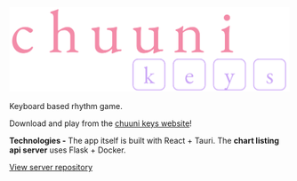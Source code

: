 <p align="center">
    <img src="src-tauri/resources/logo.png" alt="chuuni keys logo" width="700">
</p>

Keyboard based rhythm game.

Download and play from the [chuuni keys website](https://chuuni-keys.troylu.com/)!

**Technologies -** The app itself is built with React + Tauri. The **chart listing api server** uses Flask + Docker.

[View server repository](https://github.com/troylu8/chuuni-keys-server)
